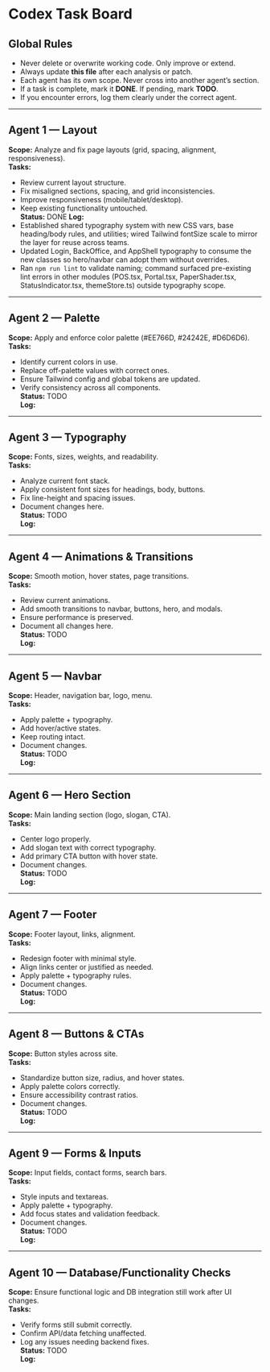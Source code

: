 # Codex Task Board

## Global Rules
- Never delete or overwrite working code. Only improve or extend.
- Always update **this file** after each analysis or patch.
- Each agent has its own scope. Never cross into another agent’s section.
- If a task is complete, mark it **DONE**. If pending, mark **TODO**.
- If you encounter errors, log them clearly under the correct agent.

---

## Agent 1 — Layout
**Scope:** Analyze and fix page layouts (grid, spacing, alignment, responsiveness).  
**Tasks:**  
- Review current layout structure.  
- Fix misaligned sections, spacing, and grid inconsistencies.  
- Improve responsiveness (mobile/tablet/desktop).  
- Keep existing functionality untouched.  
**Status:** DONE
**Log:**
- Established shared typography system with new CSS vars, base heading/body rules, and utilities; wired Tailwind fontSize scale to mirror the layer for reuse across teams.
- Updated Login, BackOffice, and AppShell typography to consume the new classes so hero/navbar can adopt them without overrides.
- Ran `npm run lint` to validate naming; command surfaced pre-existing lint errors in other modules (POS.tsx, Portal.tsx, PaperShader.tsx, StatusIndicator.tsx, themeStore.ts) outside typography scope.

---

## Agent 2 — Palette
**Scope:** Apply and enforce color palette (#EE766D, #24242E, #D6D6D6).  
**Tasks:**  
- Identify current colors in use.  
- Replace off-palette values with correct ones.  
- Ensure Tailwind config and global tokens are updated.  
- Verify consistency across all components.  
**Status:** TODO  
**Log:**  

---

## Agent 3 — Typography
**Scope:** Fonts, sizes, weights, and readability.  
**Tasks:**  
- Analyze current font stack.  
- Apply consistent font sizes for headings, body, buttons.  
- Fix line-height and spacing issues.  
- Document changes here.  
**Status:** TODO  
**Log:**  

---

## Agent 4 — Animations & Transitions
**Scope:** Smooth motion, hover states, page transitions.  
**Tasks:**  
- Review current animations.  
- Add smooth transitions to navbar, buttons, hero, and modals.  
- Ensure performance is preserved.  
- Document all changes here.  
**Status:** TODO  
**Log:**  

---

## Agent 5 — Navbar
**Scope:** Header, navigation bar, logo, menu.  
**Tasks:**  
- Apply palette + typography.  
- Add hover/active states.  
- Keep routing intact.  
- Document changes.  
**Status:** TODO  
**Log:**  

---

## Agent 6 — Hero Section
**Scope:** Main landing section (logo, slogan, CTA).  
**Tasks:**  
- Center logo properly.  
- Add slogan text with correct typography.  
- Add primary CTA button with hover state.  
- Document changes.  
**Status:** TODO  
**Log:**  

---

## Agent 7 — Footer
**Scope:** Footer layout, links, alignment.  
**Tasks:**  
- Redesign footer with minimal style.  
- Align links center or justified as needed.  
- Apply palette + typography rules.  
- Document changes.  
**Status:** TODO  
**Log:**  

---

## Agent 8 — Buttons & CTAs
**Scope:** Button styles across site.  
**Tasks:**  
- Standardize button size, radius, and hover states.  
- Apply palette colors correctly.  
- Ensure accessibility contrast ratios.  
- Document changes.  
**Status:** TODO  
**Log:**  

---

## Agent 9 — Forms & Inputs
**Scope:** Input fields, contact forms, search bars.  
**Tasks:**  
- Style inputs and textareas.  
- Apply palette + typography.  
- Add focus states and validation feedback.  
- Document changes.  
**Status:** TODO  
**Log:**  

---

## Agent 10 — Database/Functionality Checks
**Scope:** Ensure functional logic and DB integration still work after UI changes.  
**Tasks:**  
- Verify forms still submit correctly.  
- Confirm API/data fetching unaffected.  
- Log any issues needing backend fixes.  
**Status:** TODO  
**Log:**  
